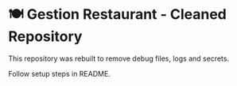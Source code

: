 # 🍽️ Gestion Restaurant - Cleaned Repository
This repository was rebuilt to remove debug files, logs and secrets.

Follow setup steps in README.
